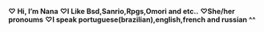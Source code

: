 **♡ Hi, I’m Nana**
**♡I Like Bsd,Sanrio,Rpgs,Omori and etc..**
**♡She/her pronoums** 
**♡I speak portuguese(brazilian),english,french and russian ^^**

<!---
NanajTheBest/NanajTheBest is a ✨ special ✨ repository because its `README.md` (this file) appears on your GitHub profile.
You can click the Preview link to take a look at your changes.
--->
